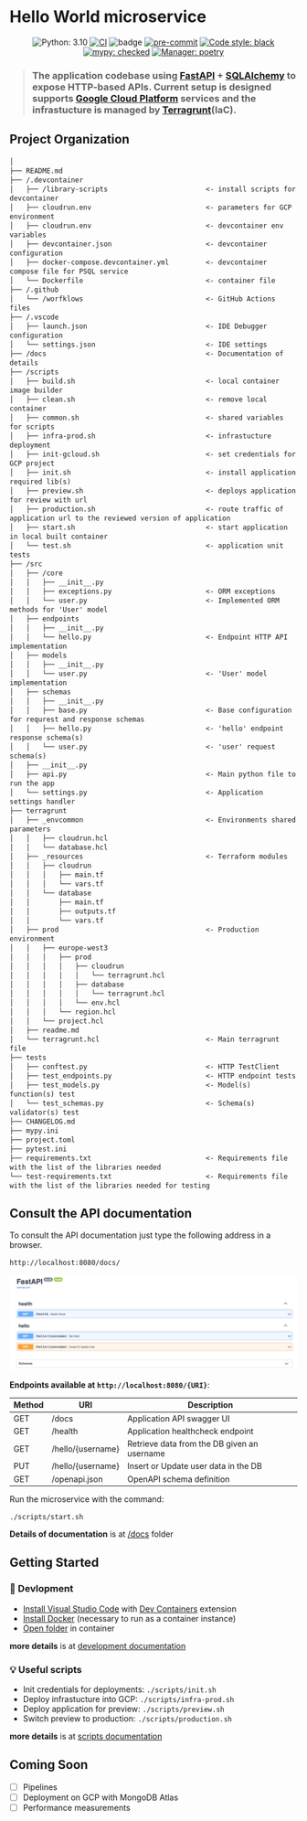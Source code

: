 # Hello World microservice

<div align="center">

<!---
[![CircleCI](https://circleci.com/gh/......)](https://circleci.com/gh/...)
[![codecov](https://codecov.io/gh/.../........)](https://codecov.io/gh/.....)
[![Maintainability](https://api.codeclimate.com/v1/badges/......)](https://codeclimate.com/repos/....)
-->

![Python: 3.10](https://img.shields.io/badge/python-3.10-informational.svg)
[![CI](https://github.com/art049/fastapi-odmantic-realworld-example/actions/workflows/ci.yml/badge.svg)](https://github.com/art049/fastapi-odmantic-realworld-example/actions/workflows/ci.yml)
![badge](https://img.shields.io/endpoint?url=https://gist.githubusercontent.com/Balazs23/a6abaa6f4b8ef5450a7e9fc531c179a3/raw/pytest-coverage-comment__main.json)
[![pre-commit](https://img.shields.io/badge/pre--commit-enabled-brightgreen?logo=pre-commit&logoColor=white)](https://github.com/pre-commit/pre-commit)
[![Code style: black](https://img.shields.io/badge/code%20style-black-000000.svg)](https://github.com/python/black)
[![mypy: checked](https://img.shields.io/badge/mypy-checked-informational.svg)](http://mypy-lang.org/)
[![Manager: poetry](https://img.shields.io/badge/manager-poetry-blueviolet.svg)](https://poetry.eustace.io/)

</div>

> ### The application codebase using [FastAPI](https://github.com/tiangolo/fastapi) + [SQLAlchemy](https://github.com/sqlalchemy/sqlalchemy) to expose HTTP-based APIs. Current setup is designed supports [Google Cloud Platform](https://cloud.google.com) services and the infrastucture is managed by [Terragrunt](https://terragrunt.gruntwork.io)(IaC).


Project Organization
------------

    │
    ├── README.md
    ├── /.devcontainer
    │   ├── /library-scripts                        <- install scripts for devcontainer
    │   ├── cloudrun.env                            <- parameters for GCP environment
    │   ├── cloudrun.env                            <- devcontainer env variables
    │   ├── devcontainer.json                       <- devcontainer configuration
    │   ├── docker-compose.devcontainer.yml         <- devcontainer compose file for PSQL service
    │   └── Dockerfile                              <- container file
    ├── /.github
    │   └── /worfklows                              <- GitHub Actions files
    ├── /.vscode
    │   ├── launch.json                             <- IDE Debugger configuration
    │   └── settings.json                           <- IDE settings
    ├── /docs                                       <- Documentation of details
    ├── /scripts
    │   ├── build.sh                                <- local container image builder
    │   ├── clean.sh                                <- remove local container
    │   ├── common.sh                               <- shared variables for scripts
    │   ├── infra-prod.sh                           <- infrastucture deployment
    │   ├── init-gcloud.sh                          <- set credentials for GCP project
    │   ├── init.sh                                 <- install application required lib(s)
    │   ├── preview.sh                              <- deploys application for review with url
    │   ├── production.sh                           <- route traffic of application url to the reviewed version of application 
    │   ├── start.sh                                <- start application in local built container
    │   └── test.sh                                 <- application unit tests
    ├── /src
    │   ├── /core
    │   │   ├── __init__.py
    │   │   ├── exceptions.py                       <- ORM exceptions
    │   │   └── user.py                             <- Implemented ORM methods for 'User' model
    │   ├── endpoints
    │   │   ├── __init__.py
    │   │   └── hello.py                            <- Endpoint HTTP API implementation
    │   ├── models
    │   │   ├── __init__.py
    │   │   └── user.py                             <- 'User' model implementation
    │   ├── schemas
    │   │   ├── __init__.py
    │   │   ├── base.py                             <- Base configuration for requrest and response schemas
    │   │   ├── hello.py                            <- 'hello' endpoint response schema(s)
    │   │   └── user.py                             <- 'user' request schema(s)
    │   ├── __init__.py
    │   ├── api.py                                  <- Main python file to run the app
    │   └── settings.py                             <- Application settings handler
    ├── terragrunt
    │   ├── _envcommon                              <- Environments shared parameters
    │   │   ├── cloudrun.hcl
    │   │   └── database.hcl
    │   ├── _resources                              <- Terraform modules
    │   │   ├── cloudrun
    │   │   │   ├── main.tf
    │   │   │   └── vars.tf
    │   │   └── database
    │   │       ├── main.tf
    │   │       ├── outputs.tf
    │   │       └── vars.tf
    │   ├── prod                                    <- Production environment
    │   │   ├── europe-west3
    │   │   │   ├── prod
    │   │   │   │   ├── cloudrun
    │   │   │   │   │   └── terragrunt.hcl
    │   │   │   │   ├── database
    │   │   │   │   │   └── terragrunt.hcl
    │   │   │   │   └── env.hcl
    │   │   │   └── region.hcl
    │   │   └── project.hcl
    │   ├── readme.md
    │   └── terragrunt.hcl                          <- Main terragrunt file
    ├── tests
    │   ├── conftest.py                             <- HTTP TestClient
    │   ├── test_endpoints.py                       <- HTTP endpoint tests
    │   ├── test_models.py                          <- Model(s) function(s) test
    │   └── test_schemas.py                         <- Schema(s) validator(s) test
    ├── CHANGELOG.md
    ├── mypy.ini
    ├── project.toml
    ├── pytest.ini
    ├── requirements.txt                            <- Requirements file with the list of the libraries needed
    └── test-requirements.txt                       <- Requirements file with the list of the libraries needed for testing

## Consult the API documentation
To consult the API documentation just type the following address in a browser.

```
http://localhost:8080/docs/
```

![](docs/img/swagger1.png)

**Endpoints available at `http://localhost:8080/{URI}`**:

|Method|URI|Description|
|------|---|-----------|
| GET | /docs | Application API swagger UI |
| GET | /health | Application healthcheck endpoint |
| GET | /hello/{username} | Retrieve data from the DB given an username |
| PUT | /hello/{username} | Insert or Update user data in the DB |
| GET | /openapi.json | OpenAPI schema definition |

Run the microservice with the command:
```
./scripts/start.sh
```

**Details of documentation** is at [/docs](/docs) folder

## Getting Started

### :hammer: Devlopment

- [Install Visual Studio Code](https://code.visualstudio.com/download) with [Dev Containers](https://marketplace.visualstudio.com/items?itemName=ms-vscode-remote.remote-containers) extension
- [Install Docker](https://docs.docker.com/engine/install/) (necessary to run as a container instance)
- [Open folder](https://code.visualstudio.com/docs/remote/containers#_quick-start-open-an-existing-folder-in-a-container) in container

**more details** is at [development documentation](/docs/development.md)

### :bulb: Useful scripts

- Init credentials for deployments: `./scripts/init.sh`
- Deploy infrastucture into GCP: `./scripts/infra-prod.sh`
- Deploy application for preview: `./scripts/preview.sh`
- Switch preview to production: `./scripts/production.sh`

**more details** is at [scripts documentation](/docs/scripts.md)
## Coming Soon

- [ ] Pipelines
- [ ] Deployment on GCP with MongoDB Atlas
- [ ] Performance measurements